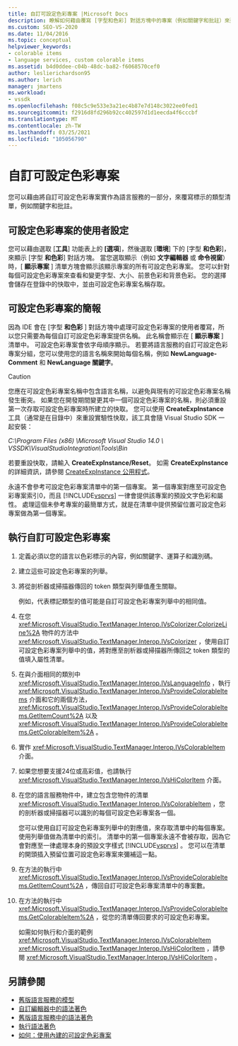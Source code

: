 ```yaml
---
title: 自訂可設定色彩專案 |Microsoft Docs
description: 瞭解如何藉由覆寫 [字型和色彩] 對話方塊中的專案（例如關鍵字和批註）來建立自訂可設定色彩專案做為語言服務的一部分。
ms.custom: SEO-VS-2020
ms.date: 11/04/2016
ms.topic: conceptual
helpviewer_keywords:
- colorable items
- language services, custom colorable items
ms.assetid: b4d0ddee-c04b-48dc-ba82-f6068570cef0
author: leslierichardson95
ms.author: lerich
manager: jmartens
ms.workload:
- vssdk
ms.openlocfilehash: f08c5c9e533e3a21ec4b87e7d148c3022ee0fed1
ms.sourcegitcommit: f2916d8fd296b92cc402597d1d1eecda4f6cccbf
ms.translationtype: MT
ms.contentlocale: zh-TW
ms.lasthandoff: 03/25/2021
ms.locfileid: "105056790"
---
```

# <a name="custom-colorable-items"></a>自訂可設定色彩專案
您可以藉由將自訂可設定色彩專案實作為語言服務的一部分，來覆寫標示的類型清單，例如關鍵字和批註。

## <a name="user-settings-of-colorable-items"></a>可設定色彩專案的使用者設定
 您可以藉由選取 [**工具**] 功能表上的 **[選項**]，然後選取 [**環境**] 下的 [字型 **和色彩**]，來顯示 [字型 **和色彩**] 對話方塊。 當您選取顯示（例如 **文字編輯器** 或 **命令視窗**）時，[ **顯示專案** ] 清單方塊會顯示該顯示專案的所有可設定色彩專案。 您可以針對每個可設定色彩專案來查看和變更字型、大小、前景色彩和背景色彩。 您的選擇會儲存在登錄中的快取中，並由可設定色彩專案名稱存取。

## <a name="presentation-of-colorable-items"></a>可設定色彩專案的簡報
 因為 IDE 會在 [字型 **和色彩** ] 對話方塊中處理可設定色彩專案的使用者覆寫，所以您只需要為每個自訂可設定色彩專案提供名稱。 此名稱會顯示在 [ **顯示專案** ] 清單中。 可設定色彩專案會依字母順序顯示。 若要將語言服務的自訂可設定色彩專案分組，您可以使用您的語言名稱來開始每個名稱，例如 **NewLanguage-Comment** 和 **NewLanguage 關鍵字**。

> [!CAUTION]
> 您應在可設定色彩專案名稱中包含語言名稱，以避免與現有的可設定色彩專案名稱發生衝突。 如果您在開發期間變更其中一個可設定色彩專案的名稱，則必須重設第一次存取可設定色彩專案時所建立的快取。 您可以使用 **CreateExpInstance** 工具（通常是在目錄中）來重設實驗性快取，該工具會隨 Visual Studio SDK 一起安裝：
>
> *C:\Program Files (x86) \Microsoft Visual Studio 14.0 \ VSSDK\VisualStudioIntegration\Tools\Bin*
>
> 若要重設快取，請輸入 **CreateExpInstance/Reset**。 如需 **CreateExpInstance** 的詳細資訊，請參閱 [CreateExpInstance 公用程式](../../extensibility/internals/createexpinstance-utility.md)。

 永遠不會參考可設定色彩專案清單中的第一個專案。 第一個專案對應至可設定色彩專案索引0，而且 [!INCLUDE[vsprvs](../../code-quality/includes/vsprvs_md.md)] 一律會提供該專案的預設文字色彩和屬性。 處理這個未參考專案的最簡單方式，就是在清單中提供預留位置可設定色彩專案做為第一個專案。

## <a name="implement-custom-colorable-items"></a>執行自訂可設定色彩專案

1. 定義必須以您的語言以色彩標示的內容，例如關鍵字、運算子和識別碼。

2. 建立這些可設定色彩專案的列舉。

3. 將從剖析器或掃描器傳回的 token 類型與列舉值產生關聯。

    例如，代表標記類型的值可能是自訂可設定色彩專案列舉中的相同值。

4. 在您 <xref:Microsoft.VisualStudio.TextManager.Interop.IVsColorizer.ColorizeLine%2A> 物件的方法中 <xref:Microsoft.VisualStudio.TextManager.Interop.IVsColorizer> ，使用自訂可設定色彩專案列舉中的值，將對應至剖析器或掃描器所傳回之 token 類型的值填入屬性清單。

5. 在與介面相同的類別中 <xref:Microsoft.VisualStudio.TextManager.Interop.IVsLanguageInfo> ，執行 <xref:Microsoft.VisualStudio.TextManager.Interop.IVsProvideColorableItems> 介面和它的兩個方法， <xref:Microsoft.VisualStudio.TextManager.Interop.IVsProvideColorableItems.GetItemCount%2A> 以及 <xref:Microsoft.VisualStudio.TextManager.Interop.IVsProvideColorableItems.GetColorableItem%2A> 。

6. 實作 <xref:Microsoft.VisualStudio.TextManager.Interop.IVsColorableItem> 介面。

7. 如果您想要支援24位或高彩值，也請執行 <xref:Microsoft.VisualStudio.TextManager.Interop.IVsHiColorItem> 介面。

8. 在您的語言服務物件中，建立包含您物件的清單 <xref:Microsoft.VisualStudio.TextManager.Interop.IVsColorableItem> ，您的剖析器或掃描器可以識別的每個可設定色彩專案各一個。

    您可以使用自訂可設定色彩專案列舉中的對應值，來存取清單中的每個專案。 使用列舉值做為清單中的索引。 清單中的第一個專案永遠不會被存取，因為它會對應至一律處理本身的預設文字樣式 [!INCLUDE[vsprvs](../../code-quality/includes/vsprvs_md.md)] 。 您可以在清單的開頭插入預留位置可設定色彩專案來彌補這一點。

9. 在方法的執行中 <xref:Microsoft.VisualStudio.TextManager.Interop.IVsProvideColorableItems.GetItemCount%2A> ，傳回自訂可設定色彩專案清單中的專案數。

10. 在方法的執行中 <xref:Microsoft.VisualStudio.TextManager.Interop.IVsProvideColorableItems.GetColorableItem%2A> ，從您的清單傳回要求的可設定色彩專案。

    如需如何執行和介面的範例 <xref:Microsoft.VisualStudio.TextManager.Interop.IVsColorableItem> <xref:Microsoft.VisualStudio.TextManager.Interop.IVsHiColorItem> ，請參閱 <xref:Microsoft.VisualStudio.TextManager.Interop.IVsHiColorItem> 。

## <a name="see-also"></a>另請參閱
- [舊版語言服務的模型](../../extensibility/internals/model-of-a-legacy-language-service.md)
- [自訂編輯器中的語法著色](../../extensibility/syntax-coloring-in-custom-editors.md)
- [舊版語言服務中的語法著色](../../extensibility/internals/syntax-coloring-in-a-legacy-language-service.md)
- [執行語法著色](../../extensibility/internals/implementing-syntax-coloring.md)
- [如何：使用內建的可設定色彩專案](../../extensibility/internals/how-to-use-built-in-colorable-items.md)
